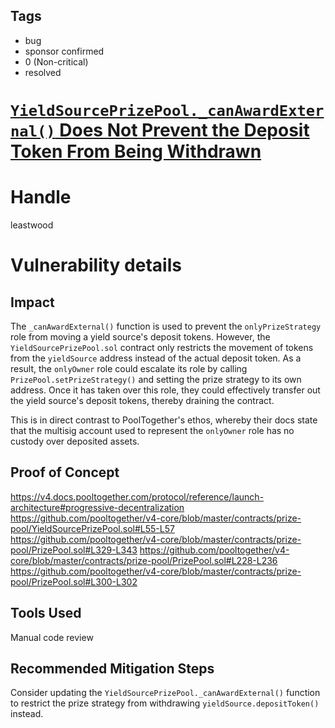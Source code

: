## Tags

- bug
- sponsor confirmed
- 0 (Non-critical)
- resolved

# [`YieldSourcePrizePool._canAwardExternal()` Does Not Prevent the Deposit Token From Being Withdrawn](https://github.com/code-423n4/2021-10-pooltogether-findings/issues/58) 

# Handle

leastwood


# Vulnerability details

## Impact

The `_canAwardExternal()` function is used to prevent the `onlyPrizeStrategy` role from moving a yield source's deposit tokens. However, the `YieldSourcePrizePool.sol` contract only restricts the movement of tokens from the `yieldSource` address instead of the actual deposit token. As a result, the `onlyOwner` role could escalate its role by calling `PrizePool.setPrizeStrategy()` and setting the prize strategy to its own address. Once it has taken over this role, they could effectively transfer out the yield source's deposit tokens, thereby draining the contract. 

This is in direct contrast to PoolTogether's ethos, whereby their docs state that the multisig account used to represent the `onlyOwner` role has no custody over deposited assets.

## Proof of Concept

https://v4.docs.pooltogether.com/protocol/reference/launch-architecture#progressive-decentralization
https://github.com/pooltogether/v4-core/blob/master/contracts/prize-pool/YieldSourcePrizePool.sol#L55-L57
https://github.com/pooltogether/v4-core/blob/master/contracts/prize-pool/PrizePool.sol#L329-L343
https://github.com/pooltogether/v4-core/blob/master/contracts/prize-pool/PrizePool.sol#L228-L236
https://github.com/pooltogether/v4-core/blob/master/contracts/prize-pool/PrizePool.sol#L300-L302

## Tools Used

Manual code review

## Recommended Mitigation Steps

Consider updating the `YieldSourcePrizePool._canAwardExternal()` function to restrict the prize strategy from withdrawing `yieldSource.depositToken()` instead.

